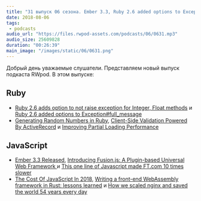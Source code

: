 ```yaml
---
title: "31 выпуск 06 сезона. Ember 3.3, Ruby 2.6 added options to Exception#full_message, Fusion.js и прочее"
date: 2018-08-06
tags:
 - podcasts
audio_url: "https://files.rwpod-assets.com/podcasts/06/0631.mp3"
audio_size: 25609828
duration: "00:26:39"
main_image: "/images/static/06/0631.png"
---
```


Добрый день уважаемые слушатели. Представляем новый выпуск подкаста RWpod. В этом выпуске:

## Ruby

 - [Ruby 2.6 adds option to not raise exception for Integer, Float methods](https://blog.bigbinary.com/2018/07/31/ruby-2-6-adds-option-to-not-raise-exception-for-integer-float-methods.html) и [Ruby 2.6 added options to Exception#full_message](https://crypt.codemancers.com/posts/2018-07-30-ruby-2-6-added-options-exception-full-message/)
 - [Generating Random Numbers in Ruby](https://blog.appsignal.com/2018/07/31/generating-random-numbers-in-ruby.html), [Client-Side Validation Powered By ActiveRecord](https://medium.com/@ccschmitz/client-side-validation-powered-by-activerecord-6d8c1fed4e6) и [Improving Partial Loading Performance](https://www.driftingruby.com/episodes/improving-partial-loading-performance)

## JavaScript

 - [Ember 3.3 Released](https://emberjs.com/blog/2018/07/16/ember-3-3-released.html), [Introducing Fusion.js: A Plugin-based Universal Web Framework
](https://eng.uber.com/fusionjs/) и [This one line of Javascript made FT.com 10 times slower](https://medium.com/ft-product-technology/this-one-line-of-javascript-made-ft-com-10-times-slower-5afb02bfd93f)
 - [The Cost Of JavaScript In 2018](https://medium.com/@addyosmani/the-cost-of-javascript-in-2018-7d8950fbb5d4), [Writing a front-end WebAssembly framework in Rust: lessons learned](https://medium.com/@robert.balicki_2494/writing-a-front-end-webassembly-framework-in-rust-lessons-learned-7cc48ed27d96) и [How we scaled nginx and saved the world 54 years every day](https://blog.cloudflare.com/how-we-scaled-nginx-and-saved-the-world-54-years-every-day/)

